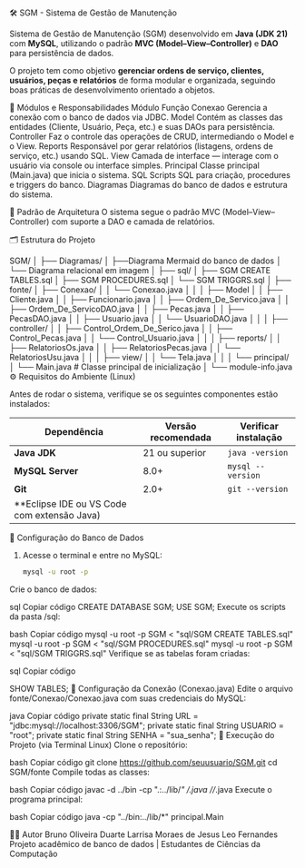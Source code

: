 🛠 SGM - Sistema de Gestão de Manutenção

Sistema de Gestão de Manutenção (SGM) desenvolvido em **Java (JDK 21)** com **MySQL**, utilizando o padrão **MVC (Model–View–Controller)** e **DAO** para persistência de dados.

O projeto tem como objetivo **gerenciar ordens de serviço, clientes, usuários, peças e relatórios** de forma modular e organizada, seguindo boas práticas de desenvolvimento orientado a objetos.

📜 Módulos e Responsabilidades
Módulo	Função
Conexao	Gerencia a conexão com o banco de dados via JDBC.
Model	Contém as classes das entidades (Cliente, Usuário, Peça, etc.) e suas DAOs para persistência.
Controller	Faz o controle das operações de CRUD, intermediando o Model e o View.
Reports	Responsável por gerar relatórios (listagens, ordens de serviço, etc.) usando SQL.
View	Camada de interface — interage com o usuário via console ou interface simples.
Principal	Classe principal (Main.java) que inicia o sistema.
SQL	Scripts SQL para criação, procedures e triggers do banco.
Diagramas	Diagramas do banco de dados e estrutura do sistema.

🧠 Padrão de Arquitetura
O sistema segue o padrão MVC (Model–View–Controller) com suporte a DAO e camada de relatórios.



🗂️ Estrutura do Projeto

SGM/
│
├── Diagramas/
│ ├──Diagrama Mermaid do banco de dados
│ └── Diagrama relacional em imagem
│
├── sql/
│ ├── SGM CREATE TABLES.sql 
│ ├── SGM PROCEDURES.sql 
│ └── SGM TRIGGRS.sql 
│
├── fonte/
│ ├── Conexao/
│ │ └── Conexao.java 
│ │
│ ├── Model
│ │ ├── Cliente.java
│ │ ├── Funcionario.java
│ │ ├── Ordem_De_Servico.java
│ │ ├── Ordem_De_ServicoDAO.java
│ │ ├── Pecas.java
│ │ ├── PecasDAO.java
│ │ ├── Usuario.java
│ │ └── UsuarioDAO.java
│ │
│ ├── controller/ 
│ │ ├── Control_Ordem_De_Serico.java
│ │ ├── Control_Pecas.java
│ │ └── Control_Usuario.java
│ │
│ ├── reports/ 
│ │ ├── RelatoriosOs.java
│ │ ├── RelatoriosPecas.java
│ │ └── RelatoriosUsu.java
│ │
│ ├── view/ 
│ │ └── Tela.java
│ │
│ └── principal/
│ └── Main.java # Classe principal de inicialização
│
└── module-info.java
⚙️ Requisitos do Ambiente (Linux)

Antes de rodar o sistema, verifique se os seguintes componentes estão instalados:

| Dependência | Versão recomendada | Verificar instalação |
|--------------|--------------------|----------------------|
| **Java JDK** | 21 ou superior | `java -version` |
| **MySQL Server** | 8.0+ | `mysql --version` |
| **Git** | 2.0+ | `git --version` |
| **Eclipse IDE ou VS Code com extensão Java)

🧩 Configuração do Banco de Dados

1. Acesse o terminal e entre no MySQL:
   ```bash
   mysql -u root -p
Crie o banco de dados:

sql
Copiar código
CREATE DATABASE SGM;
USE SGM;
Execute os scripts da pasta /sql:

bash
Copiar código
mysql -u root -p SGM < "sql/SGM CREATE TABLES.sql"
mysql -u root -p SGM < "sql/SGM PROCEDURES.sql"
mysql -u root -p SGM < "sql/SGM TRIGGRS.sql"
Verifique se as tabelas foram criadas:

sql
Copiar código

SHOW TABLES;
🔌 Configuração da Conexão (Conexao.java)
Edite o arquivo fonte/Conexao/Conexao.java com suas credenciais do MySQL:

java
Copiar código
private static final String URL = "jdbc:mysql://localhost:3306/SGM";
private static final String USUARIO = "root";
private static final String SENHA = "sua_senha";
🚀 Execução do Projeto (via Terminal Linux)
Clone o repositório:

bash
Copiar código
git clone https://github.com/seuusuario/SGM.git
cd SGM/fonte
Compile todas as classes:

bash
Copiar código
javac -d ../bin -cp ".:../lib/*" */*.java */*/*.java
Execute o programa principal:

bash
Copiar código
java -cp "../bin:../lib/*" principal.Main


👨‍💻 Autor
Bruno Oliveira Duarte
Larrisa Moraes de Jesus
Leo Fernandes
Projeto acadêmico de banco de dados | Estudantes de Ciências da Computação
